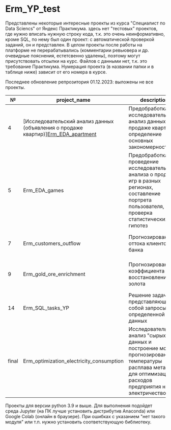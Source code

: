 # Erm_YP_test
Представлены некоторые интересные проекты из курса "Специалист по Data Sciencs" от Яндекс Практикума. здесь нет "тестовых" проектов, где нужно вписать нужную строку кода, т.к. это очень неинформативно, кроме SQL, по нему был один проект: с автоматической проверкой заданий, он и представлен. В целом проекты после работы на платформе не перерабатывались (комментарии ревьювера и др. очевидные пояснения, естетсвенно удалены), поэтому могут присутствовать отсылки на курс. Файлов с данными нет, т.к. это требование Практикума. Нумерация проекта (в названии папки и в таблице ниже) зависит от его номера в курсе. 

Последнее обновление репрозитория 01.12.2023: выложены не все проекты.

| № | project_name | description | stack |
|---|--------------|-------------|------|
| 4    | [Исследовательский анализ данных (объявления о продаже квартир)][Erm_EDA_apartment](https://github.com/Alexey19962021/Erm_YP_test/blob/main/Project3_first_research/Erm_EDA_apartments.ipynb "нажмите для перехода к тетрадке с проектом")   | Предобработка, исследовательский анализ данных о продаже квартир, определение основных закономерностей   | pandas, matplotlib |
| 5    | Erm_EDA_games  |  Предобработка, проведение исследовательского анализа о продаже игр в разных регионах, составление портрета пользователя, проверка статистических гипотез  | pandas, numpy, matplotlib, scipy, seaborn |
| 7    | Erm_сustomers_outflow    | Прогнозирование оттока клиентов банка   | pandas, sklearn, matplotlib, imblearn |
| 9    | Erm_gold_ore_enrichment  | Прогнозирование коэффициента восстановления золота | pandas, numpy, matplotlib, sklearn, tqdm |
| 14   | Erm_SQL_tasks_YP         | Решение задач, представляющие собой запросы для определенной базы данных | SQL, PostgreSQL     |
| final | Erm_optimization_electricity_consumption | Исследовательский анализ "сырых" данных и построение модели прогнозирования температуры расплава металла для оптимизация расходов предприятия на электричество | pandas, numpy, matplotlib, sklearn, seaborn, catboost |

Проекты для версии python 3.9 и выше. Для выполнения подойдет среда Jupyter (на ПК лучше установить дистрибутив Anaconda) или Google Colab (онлайн в браузере). При ошибках с указанием "нет такого модуля" или т.п. нужно установить соответствующую библиотеку.
